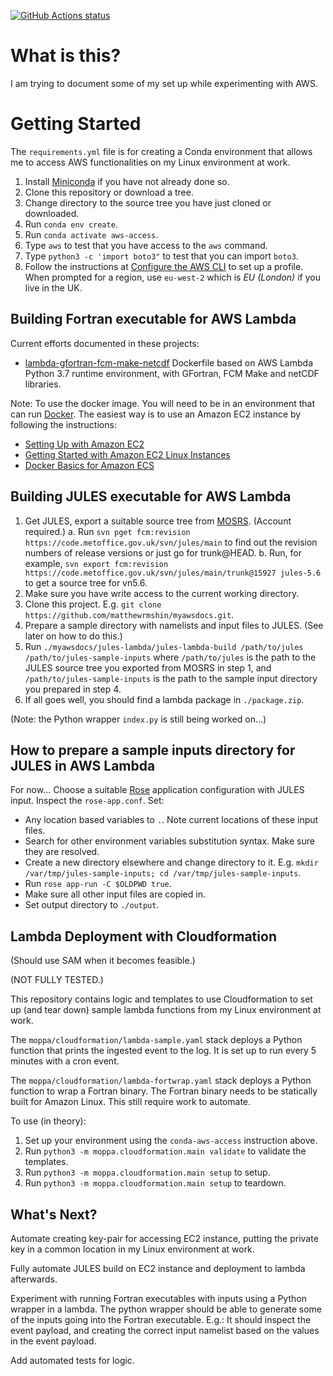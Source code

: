 <p>
  <a href="https://github.com/matthewrmshin/myawsdocs/actions"><img alt="GitHub Actions status" src="https://github.com/matthewrmshin/myawsdocs/workflows/Python%20application/badge.svg"></a>
</p>

# What is this?

I am trying to document some of my set up while experimenting with AWS.

# Getting Started

The `requirements.yml` file is for creating a Conda environment that allows me
to access AWS functionalities on my Linux environment at work.

1. Install [Miniconda](https://docs.conda.io/en/latest/miniconda.html)
   if you have not already done so.
2. Clone this repository or download a tree.
3. Change directory to the source tree you have just cloned or downloaded.
4. Run `conda env create`.
5. Run `conda activate aws-access`.
6. Type `aws` to test that you have access to the `aws` command.
7. Type `python3 -c 'import boto3"` to test that you can import `boto3`.
8. Follow the instructions at
   [Configure the AWS CLI](https://docs.aws.amazon.com/en_pv/cli/latest/userguide/cli-chap-configure.html)
   to set up a profile. When prompted for a region, use `eu-west-2`
   which is *EU (London)* if you live in the UK.

## Building Fortran executable for AWS Lambda

Current efforts documented in these projects:
* [lambda-gfortran-fcm-make-netcdf](https://github.com/matthewrmshin/lambda-gfortran-fcm-make-netcdf)
  Dockerfile based on AWS Lambda Python 3.7 runtime environment,
  with GFortran, FCM Make and netCDF libraries.

Note: To use the docker image. You will need to be in an environment that can run
[Docker](https://www.docker.com/). The easiest way is to use an Amazon EC2
instance by following the instructions:
* [Setting Up with Amazon EC2](https://docs.aws.amazon.com/en_pv/AWSEC2/latest/UserGuide/get-set-up-for-amazon-ec2.html)
* [Getting Started with Amazon EC2 Linux Instances](https://docs.aws.amazon.com/en_pv/AWSEC2/latest/UserGuide/EC2_GetStarted.html)
* [Docker Basics for Amazon ECS](https://docs.aws.amazon.com/en_pv/AmazonECS/latest/developerguide/docker-basics.html)

## Building JULES executable for AWS Lambda

1. Get JULES, export a suitable source tree from
   [MOSRS](https://code.metoffice.gov.uk/). (Account required.)
   a. Run `svn pget fcm:revision https://code.metoffice.gov.uk/svn/jules/main`
      to find out the revision numbers of release versions or just go for trunk@HEAD.
   b. Run, for example, `svn export fcm:revision https://code.metoffice.gov.uk/svn/jules/main/trunk@15927 jules-5.6`
      to get a source tree for vn5.6.
2. Make sure you have write access to the current working directory.
3. Clone this project. E.g. `git clone https://github.com/matthewrmshin/myawsdocs.git`.
4. Prepare a sample directory with namelists and input files to JULES.
   (See later on how to do this.)
5. Run `./myawsdocs/jules-lambda/jules-lambda-build /path/to/jules /path/to/jules-sample-inputs`
   where `/path/to/jules` is the path to the JULES source tree you exported from MOSRS in step 1,
   and `/path/to/jules-sample-inputs` is the path to the sample input directory you prepared in step 4.
6. If all goes well, you should find a lambda package in `./package.zip`.

(Note: the Python wrapper `index.py` is still being worked on...)

## How to prepare a sample inputs directory for JULES in AWS Lambda

For now... Choose a suitable [Rose](https://github.com/metomi/rose/) application configuration
with JULES input. Inspect the `rose-app.conf`. Set:
* Any location based variables to `.`. Note current locations of these input files.
* Search for other environment variables substitution syntax. Make sure they are resolved.
* Create a new directory elsewhere and change directory to it.
  E.g. `mkdir /var/tmp/jules-sample-inputs; cd /var/tmp/jules-sample-inputs`.
* Run `rose app-run -C $OLDPWD true`.
* Make sure all other input files are copied in.
* Set output directory to `./output`.

## Lambda Deployment with Cloudformation

(Should use SAM when it becomes feasible.)

(NOT FULLY TESTED.)

This repository contains logic and templates to use Cloudformation to set up (and
tear down) sample lambda functions from my Linux environment at work.

The `moppa/cloudformation/lambda-sample.yaml` stack deploys a Python function
that prints the ingested event to the log.  It is set up to run every 5 minutes
with a cron event.

The `moppa/cloudformation/lambda-fortwrap.yaml` stack deploys a Python function
to wrap a Fortran binary. The Fortran binary needs to be statically built for
Amazon Linux. This still require work to automate.

To use (in theory):
1. Set up your environment using the `conda-aws-access` instruction above.
3. Run `python3 -m moppa.cloudformation.main validate` to validate the templates.
3. Run `python3 -m moppa.cloudformation.main setup` to setup.
4. Run `python3 -m moppa.cloudformation.main setup` to teardown.

## What's Next?

Automate creating key-pair for accessing EC2 instance,
putting the private key in a common location in my Linux environment at work.

Fully automate JULES build on EC2 instance and deployment to lambda afterwards.

Experiment with running Fortran executables with inputs using a Python wrapper in a lambda.
The python wrapper should be able to generate some of the inputs going into the Fortran
executable. E.g.: It should inspect the event payload, and creating the correct input namelist
based on the values in the event payload.

Add automated tests for logic.
